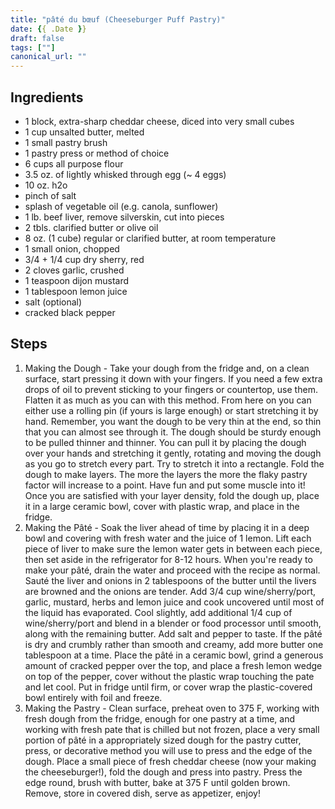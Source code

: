 ```yaml
---
title: "pâté du bœuf (Cheeseburger Puff Pastry)"
date: {{ .Date }}
draft: false
tags: [""]
canonical_url: ""
---
```


## Ingredients

* 1 block, extra-sharp cheddar cheese, diced into very small cubes
* 1 cup unsalted butter, melted
* 1 small pastry brush
* 1 pastry press or method of choice
* 6 cups all purpose flour
* 3.5 oz. of lightly whisked through egg (~ 4 eggs)
* 10 oz. h2o
* pinch of salt
* splash of vegetable oil (e.g. canola, sunflower)
* 1 lb. beef liver, remove silverskin, cut into pieces
* 2 tbls. clarified butter or olive oil
* 8 oz. (1 cube) regular or clarified butter, at room temperature
* 1 small onion, chopped
* 3/4 + 1/4 cup dry sherry, red
* 2 cloves garlic, crushed
* 1 teaspoon dijon mustard
* 1 tablespoon lemon juice
* salt (optional)
* cracked black pepper

## Steps

1. Making the Dough - Take your dough from the fridge and, on a clean surface, start pressing it down with your fingers. If you need a few extra drops of oil to prevent sticking to your fingers or countertop, use them. Flatten it as much as you can with this method. From here on you can either use a rolling pin (if yours is large enough) or start stretching it by hand. Remember, you want the dough to be very thin at the end, so thin that you can almost see through it. The dough should be sturdy enough to be pulled thinner and thinner. You can pull it by placing the dough over your hands and stretching it gently, rotating and moving the dough as you go to stretch every part. Try to stretch it into a rectangle. Fold the dough to make layers. The more the layers the more the flaky pastry factor will increase to a point. Have fun and put some muscle into it! Once you are satisfied with your layer density, fold the dough up, place it in a large ceramic bowl, cover with plastic wrap, and place in the fridge.
2. Making the Pâté - Soak the liver ahead of time by placing it in a deep bowl and covering with fresh water and the juice of 1 lemon. Lift each piece of liver to make sure the lemon water gets in between each piece, then set aside in the refrigerator for 8-12 hours. When you're ready to make your pâté, drain the water and proceed with the recipe as normal. Sauté the liver and onions in 2 tablespoons of the butter until the livers are browned and the onions are tender. Add 3/4 cup wine/sherry/port, garlic, mustard, herbs and lemon juice and cook uncovered until most of the liquid has evaporated. Cool slightly, add additional 1/4 cup of wine/sherry/port and blend in a blender or food processor until smooth, along with the remaining butter. Add salt and pepper to taste. If the pâté is dry and crumbly rather than smooth and creamy, add more butter one tablespoon at a time. Place the pâté in a ceramic bowl, grind a generous amount of cracked pepper over the top, and place a fresh lemon wedge on top of the pepper, cover without the plastic wrap touching the pate and let cool. Put in fridge until firm, or cover wrap the plastic-covered bowl entirely with foil and freeze.
3. Making the Pastry - Clean surface, preheat oven to 375 F, working with fresh dough from the fridge, enough for one pastry at a time, and working with fresh pate that is chilled but not frozen, place a very small portion of pâté in a appropriately sized dough for the pastry cutter, press, or decorative method you will use to press and the edge of the dough. Place a small piece of fresh cheddar cheese (now your making the cheeseburger!), fold the dough and press into pastry. Press the edge round, brush with butter, bake at 375 F until golden brown. Remove, store in covered dish, serve as appetizer, enjoy!